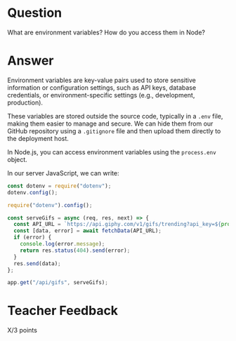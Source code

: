 # Question

What are environment variables? How do you access them in Node?

# Answer

Environment variables are key-value pairs used to store sensitive information or configuration settings, such as API keys, database credentials, or environment-specific settings (e.g., development, production).

These variables are stored outside the source code, typically in a `.env` file, making them easier to manage and secure. We can hide them from our GitHub repository using a `.gitignore` file and then upload them directly to the deployment host.

In Node.js, you can access environment variables using the `process.env` object.

In our server JavaScript, we can write:

```js
const dotenv = require("dotenv");
dotenv.config();

require("dotenv").config();

const serveGifs = async (req, res, next) => {
  const API_URL = `https://api.giphy.com/v1/gifs/trending?api_key=${process.env.API_KEY}&limit=3&rating=g`;
  const [data, error] = await fetchData(API_URL);
  if (error) {
    console.log(error.message);
    return res.status(404).send(error);
  }
  res.send(data);
};

app.get("/api/gifs", serveGifs);
```

# Teacher Feedback

X/3 points
